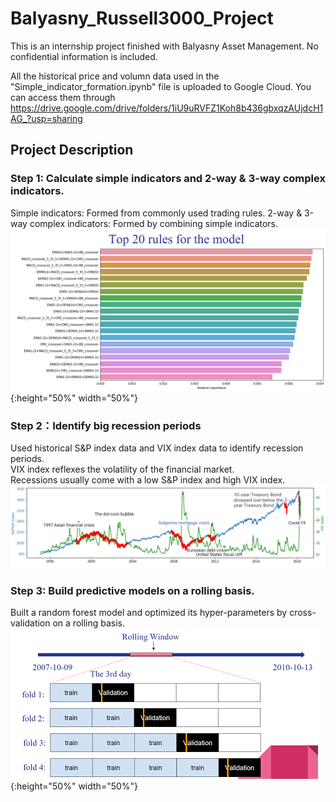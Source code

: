 # Balyasny_Russell3000_Project
This is an internship project finished with Balyasny Asset Management. No confidential information is included.  
  
All the historical price and volumn data used in the "Simple_indicator_formation.ipynb" file is uploaded to Google Cloud. You can access them through https://drive.google.com/drive/folders/1iU9uRVFZ1Koh8b436gbxqzAUjdcH1AG_?usp=sharing

## Project Description

### Step 1: Calculate simple indicators and 2-way & 3-way complex indicators.
Simple indicators: Formed from commonly used trading rules.
2-way & 3-way complex indicators: Formed by combining simple indicators.  
![avatar](/images/rules.png){:height="50%" width="50%"}

### Step 2：Identify big recession periods
Used historical S&P index data and VIX index data to identify recession periods.  
VIX index reflexes the volatility of the financial market.  
Recessions usually come with a low S&P index and high VIX index.  
![avatar](/images/recession.png)

### Step 3: Build predictive models on a rolling basis.
Built a random forest model and optimized its hyper-parameters by cross-validation on a rolling basis.
![avatar](/images/rolling.png){:height="50%" width="50%"}



